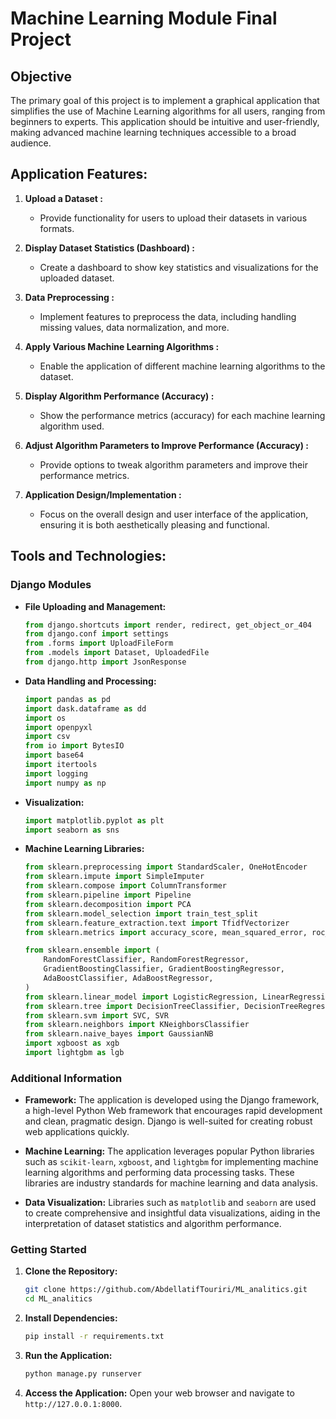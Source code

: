 
# Machine Learning Module Final Project

 

## Objective
The primary goal of this project is to implement a graphical application that simplifies the use of Machine Learning algorithms for all users, ranging from beginners to experts. This application should be intuitive and user-friendly, making advanced machine learning techniques accessible to a broad audience.

## Application Features:
1. **Upload a Dataset  :**
   - Provide functionality for users to upload their datasets in various formats.

2. **Display Dataset Statistics (Dashboard) :**
   - Create a dashboard to show key statistics and visualizations for the uploaded dataset.

3. **Data Preprocessing  :**
   - Implement features to preprocess the data, including handling missing values, data normalization, and more.

4. **Apply Various Machine Learning Algorithms  :**
   - Enable the application of different machine learning algorithms to the dataset.

5. **Display Algorithm Performance (Accuracy) :**
   - Show the performance metrics (accuracy) for each machine learning algorithm used.

6. **Adjust Algorithm Parameters to Improve Performance (Accuracy)  :**
   - Provide options to tweak algorithm parameters and improve their performance metrics.

7. **Application Design/Implementation :**
   - Focus on the overall design and user interface of the application, ensuring it is both aesthetically pleasing and functional.

## Tools and Technologies:

### Django Modules
- **File Uploading and Management:**
  ```python
  from django.shortcuts import render, redirect, get_object_or_404
  from django.conf import settings
  from .forms import UploadFileForm
  from .models import Dataset, UploadedFile
  from django.http import JsonResponse
  ```

- **Data Handling and Processing:**
  ```python
  import pandas as pd
  import dask.dataframe as dd
  import os
  import openpyxl
  import csv
  from io import BytesIO
  import base64
  import itertools
  import logging
  import numpy as np
  ```

- **Visualization:**
  ```python
  import matplotlib.pyplot as plt
  import seaborn as sns
  ```

- **Machine Learning Libraries:**
  ```python
  from sklearn.preprocessing import StandardScaler, OneHotEncoder
  from sklearn.impute import SimpleImputer
  from sklearn.compose import ColumnTransformer
  from sklearn.pipeline import Pipeline
  from sklearn.decomposition import PCA
  from sklearn.model_selection import train_test_split
  from sklearn.feature_extraction.text import TfidfVectorizer
  from sklearn.metrics import accuracy_score, mean_squared_error, roc_curve

  from sklearn.ensemble import (
      RandomForestClassifier, RandomForestRegressor, 
      GradientBoostingClassifier, GradientBoostingRegressor,
      AdaBoostClassifier, AdaBoostRegressor,
  )
  from sklearn.linear_model import LogisticRegression, LinearRegression, Ridge, Lasso, ElasticNet
  from sklearn.tree import DecisionTreeClassifier, DecisionTreeRegressor
  from sklearn.svm import SVC, SVR
  from sklearn.neighbors import KNeighborsClassifier
  from sklearn.naive_bayes import GaussianNB
  import xgboost as xgb
  import lightgbm as lgb
  ```

### Additional Information
- **Framework:** The application is developed using the Django framework, a high-level Python Web framework that encourages rapid development and clean, pragmatic design. Django is well-suited for creating robust web applications quickly.
  
- **Machine Learning:** The application leverages popular Python libraries such as `scikit-learn`, `xgboost`, and `lightgbm` for implementing machine learning algorithms and performing data processing tasks. These libraries are industry standards for machine learning and data analysis.

- **Data Visualization:** Libraries such as `matplotlib` and `seaborn` are used to create comprehensive and insightful data visualizations, aiding in the interpretation of dataset statistics and algorithm performance.

### Getting Started
1. **Clone the Repository:**
   ```bash
   git clone https://github.com/AbdellatifTouriri/ML_analitics.git
   cd ML_analitics
   ```

2. **Install Dependencies:**
   ```bash
   pip install -r requirements.txt
   ```

3. **Run the Application:**
   ```bash
   python manage.py runserver
   ```

4. **Access the Application:**
   Open your web browser and navigate to `http://127.0.0.1:8000`.
 
